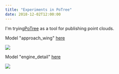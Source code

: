 ```yaml
---
title: "Experiments in PoTree"
date: 2018-12-02T12:00:00
---
```


I'm trying[PoTree](http://www.potree.org/) as a tool for publishing point clouds.

Model "approach_wing" [here](https://potree.camhd.science/approach_wing/approach_wing.html)

![](/public-www/images/potree_approach_wing.jpg)


Model "engine_detail" [here](https://potree.camhd.science/engine_detail/engine_detail.html)

![](/public-www/images/potree_engine_detail.jpg)
